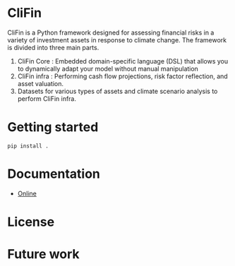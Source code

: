 # CliFin
CliFin is a Python framework designed for assessing financial risks in a variety of investment assets in response to climate change. 
The framework is divided into three main parts. 
1. CliFin Core : Embedded domain-specific language (DSL) that allows you to dynamically adapt your model without manual manipulation
2. CliFin infra : Performing cash flow projections, risk factor reflection, and asset valuation.
3. Datasets for various types of assets and climate scenario analysis to perform CliFin infra.

# Getting started
    pip install .

# Documentation
- [Online](https://kbs0799.github.io/Clitest/)

# License

# Future work
